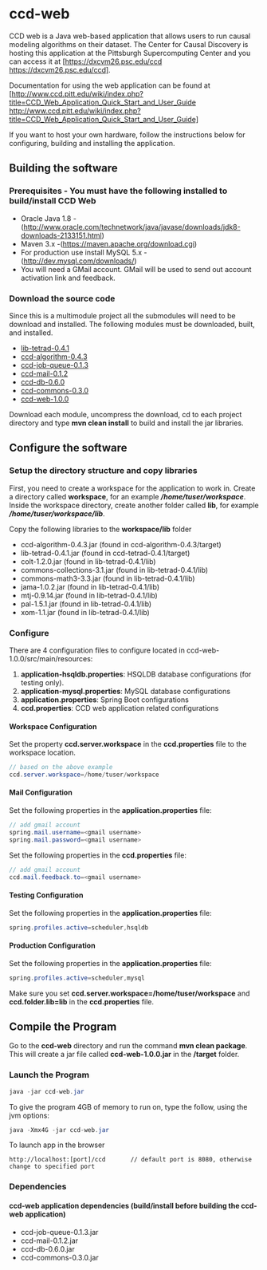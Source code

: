 # ccd-web
CCD web is a Java web-based application that allows users to run causal modeling algorithms on their dataset.  The Center for Causal Discovery is hosting this application at the Pittsburgh Supercomputing Center and you can access it at [https://dxcvm26.psc.edu/ccd https://dxcvm26.psc.edu/ccd].

Documentation for using the web application can be found at [http://www.ccd.pitt.edu/wiki/index.php?title=CCD_Web_Application_Quick_Start_and_User_Guide http://www.ccd.pitt.edu/wiki/index.php?title=CCD_Web_Application_Quick_Start_and_User_Guide]

If you want to host your own hardware, follow the instructions below for configuring, building and installing the application.

## Building the software

### Prerequisites - You must have the following installed to build/install CCD Web
* Oracle Java 1.8 - (http://www.oracle.com/technetwork/java/javase/downloads/jdk8-downloads-2133151.html)
* Maven 3.x -(https://maven.apache.org/download.cgi)
* For production use install MySQL 5.x - (http://dev.mysql.com/downloads/)
* You will need a GMail account.  GMail will be used to send out account activation link and feedback.

### Download the source code
Since this is a multimodule project all the submodules will need to be download and installed.  The following modules must be downloaded, built, and installed.

* [lib-tetrad-0.4.1](https://github.com/bd2kccd/lib-tetrad/releases/tag/v0.4.1)
* [ccd-algorithm-0.4.3](https://github.com/bd2kccd/ccd-algorithm/releases/tag/v0.4.3) 
* [ccd-job-queue-0.1.3](https://github.com/bd2kccd/ccd-job-queue/releases/tag/v0.1.3) 
* [ccd-mail-0.1.2](https://github.com/bd2kccd/ccd-mail/releases/tag/v0.1.2) 
* [ccd-db-0.6.0](https://github.com/bd2kccd/ccd-db/releases/tag/v0.6.0) 
* [ccd-commons-0.3.0](https://github.com/bd2kccd/ccd-commons/releases/tag/v0.3.0) 
* [ccd-web-1.0.0](https://github.com/bd2kccd/ccd-web/releases/tag/v1.0.0)

Download each module, uncompress the download, cd to each project directory and type **mvn clean install** to build and install the jar libraries.

## Configure the software

### Setup the directory structure and copy libraries
First, you need to create a workspace for the application to work in.  Create a directory called **workspace**, for an example ***/home/tuser/workspace***.  
Inside the workspace directory, create another folder called **lib**, for example ***/home/tuser/workspace/lib***.  

Copy the following libraries to the  **workspace/lib** folder
* ccd-algorithm-0.4.3.jar (found in ccd-algorithm-0.4.3/target)
* lib-tetrad-0.4.1.jar (found in ccd-tetrad-0.4.1/target)
* colt-1.2.0.jar (found in lib-tetrad-0.4.1/lib)
* commons-collections-3.1.jar (found in lib-tetrad-0.4.1/lib)
* commons-math3-3.3.jar (found in lib-tetrad-0.4.1/lib)
* jama-1.0.2.jar (found in lib-tetrad-0.4.1/lib)
* mtj-0.9.14.jar (found in lib-tetrad-0.4.1/lib)
* pal-1.5.1.jar (found in lib-tetrad-0.4.1/lib)
* xom-1.1.jar (found in lib-tetrad-0.4.1/lib)

### Configure
There are 4 configuration files to configure located in ccd-web-1.0.0/src/main/resources:
1. **application-hsqldb.properties**: HSQLDB database configurations (for testing only).
2. **application-mysql.properties**: MySQL database configurations
3. **application.properties**: Spring Boot configurations
4. **ccd.properties**: CCD web application related configurations

#### Workspace Configuration
Set the property **ccd.server.workspace** in the  **ccd.properties** file to the workspace location.
```java
// based on the above example
ccd.server.workspace=/home/tuser/workspace
```

#### Mail Configuration
Set the following properties in the **application.properties** file:
```java
// add gmail account
spring.mail.username=<gmail username>
spring.mail.password=<gmail username>
```
Set the following properties in the **ccd.properties** file:
```java
// add gmail account
ccd.mail.feedback.to=<gmail username>
```

#### Testing Configuration
Set the following properties in the **application.properties** file:
```java
spring.profiles.active=scheduler,hsqldb
```

#### Production Configuration
Set the following properties in the **application.properties** file:
```java
spring.profiles.active=scheduler,mysql
```

Make sure you set **ccd.server.workspace=/home/tuser/workspace** and **ccd.folder.lib=lib** in the **ccd.properties** file.

## Compile the Program
Go to the **ccd-web** directory and run the command **mvn clean package**. This will create a jar file called **ccd-web-1.0.0.jar** in the **/target** folder.

### Launch the Program
```java
java -jar ccd-web.jar
```
To give the program 4GB of memory to run on, type the follow, using the jvm options:
```java
java -Xmx4G -jar ccd-web.jar
```

To launch app in the browser
```
http://localhost:[port]/ccd       // default port is 8080, otherwise change to specified port
```


###  Dependencies


#### ccd-web application dependencies (build/install before building the ccd-web application)
* ccd-job-queue-0.1.3.jar
* ccd-mail-0.1.2.jar
* ccd-db-0.6.0.jar
* ccd-commons-0.3.0.jar
